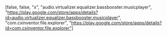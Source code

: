 [false, false, "x", "audio.virtualizer.equalizer.bassbooster.musicplayer", "https://play.google.com/store/apps/details?id=audio.virtualizer.equalizer.bassbooster.musicplayer", "com.cxinventor.file.explorer", "https://play.google.com/store/apps/details?id=com.cxinventor.file.explorer"]

